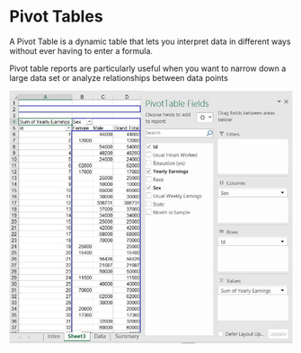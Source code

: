 # Pivot Tables
A Pivot Table is a dynamic table that lets you interpret data in different ways without ever having to enter a formula.

Pivot table reports are particularly useful when you want to narrow down a large data set or analyze relationships between data points

![alt tag](https://github.com/Cody-Nicholson96/Data_Science/blob/master/Microsoft_Excel/Pivot_Tables/pivotTableExample.jpg)
